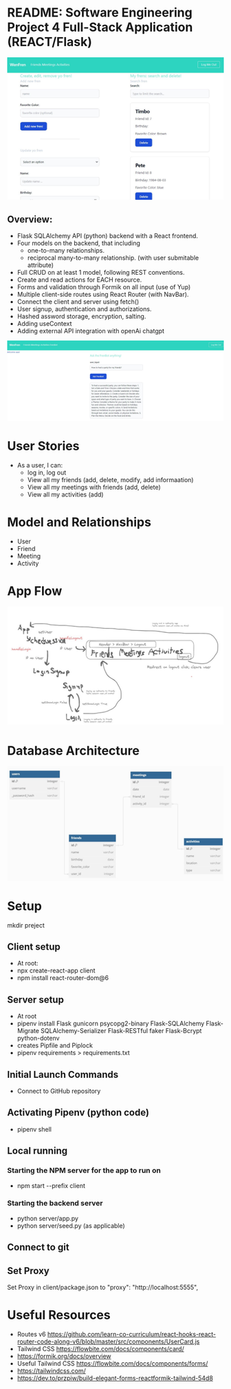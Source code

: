
# README: Software Engineering Project 4 Full-Stack Application (REACT/Flask)

![UI](readme/ui_friend_page.JPG)

## Overview: 
- Flask SQLAlchemy API (python) backend with a React frontend.
- Four models on the backend, that including
    - one-to-many relationships.
    - reciprocal many-to-many relationship. (with user submitable attribute)
- Full CRUD on at least 1 model, following REST conventions.
- Create and read actions for EACH resource.
- Forms and validation through Formik on all input (use of Yup)
- Multiple client-side routes using React Router (with NavBar).
- Connect the client and server using fetch()
- User signup, authentication and authorizations.
- Hashed assword storage, encryption, salting.
- Adding useContext
- Adding external API integration with openAi chatgpt

![UI](readme/ui_frenbot.JPG)

# User Stories
- As a user, I can:
    - log in, log out
    - View all my friends (add, delete, modify, add informaation)
    - View all my meetings with friends (add, delete)
    - View all my activities (add)

# Model and Relationships
- User
- Friend
- Meeting
- Activity

# App Flow
![Rough Flowchart](readme/AppFlowLayout.JPG)

# Database Architecture
![ERD](readme/erd.JPG)

# Setup

mkdir preject

## Client setup
- At root:
- npx create-react-app client
- npm install react-router-dom@6


## Server setup

- At root
- pipenv install Flask gunicorn psycopg2-binary Flask-SQLAlchemy Flask-Migrate SQLAlchemy-Serializer Flask-RESTful faker Flask-Bcrypt python-dotenv
- creates Pipfile and Piplock
- pipenv requirements > requirements.txt


## Initial Launch Commands 
- Connect to GitHub repository

## Activating Pipenv (python code)
- pipenv shell

## Local running
### Starting the NPM server for the app to run on
- npm start --prefix client

### Starting the backend server
- python server/app.py
- python server/seed.py (as applicable)
## Connect to git

## Set Proxy
Set Proxy in client/package.json to   "proxy": "http://localhost:5555",

# Useful Resources
- Routes v6 https://github.com/learn-co-curriculum/react-hooks-react-router-code-along-v6/blob/master/src/components/UserCard.js
- Tailwind CSS https://flowbite.com/docs/components/card/
- https://formik.org/docs/overview
- Useful Tailwind CSS https://flowbite.com/docs/components/forms/
- https://tailwindcss.com/
- https://dev.to/przpiw/build-elegant-forms-reactformik-tailwind-54d8